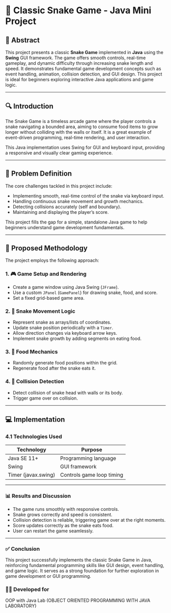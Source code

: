 # 🐍 Classic Snake Game - Java Mini Project

## 📄 Abstract

This project presents a classic **Snake Game** implemented in **Java** using the **Swing** GUI framework. The game offers smooth controls, real-time gameplay, and dynamic difficulty through increasing snake length and speed. It demonstrates fundamental game development concepts such as event handling, animation, collision detection, and GUI design. This project is ideal for beginners exploring interactive Java applications and game logic.

---

## 🔍 Introduction

The Snake Game is a timeless arcade game where the player controls a snake navigating a bounded area, aiming to consume food items to grow longer without colliding with the walls or itself. It is a great example of event-driven programming, real-time rendering, and user interaction.

This Java implementation uses Swing for GUI and keyboard input, providing a responsive and visually clear gaming experience.

---

## 🧩 Problem Definition

The core challenges tackled in this project include:

- Implementing smooth, real-time control of the snake via keyboard input.
- Handling continuous snake movement and growth mechanics.
- Detecting collisions accurately (self and boundary).
- Maintaining and displaying the player’s score.

This project fills the gap for a simple, standalone Java game to help beginners understand game development fundamentals.

---

## 🔧 Proposed Methodology

The project employs the following approach:

### 1. 🎮 Game Setup and Rendering

- Create a game window using Java Swing (`JFrame`).
- Use a custom `JPanel` (`GamePanel`) for drawing snake, food, and score.
- Set a fixed grid-based game area.

### 2. 🐍 Snake Movement Logic

- Represent snake as arrays/lists of coordinates.
- Update snake position periodically with a `Timer`.
- Allow direction changes via keyboard arrow keys.
- Implement snake growth by adding segments on eating food.

### 3. 🍎 Food Mechanics

- Randomly generate food positions within the grid.
- Regenerate food after the snake eats it.

### 4. 🚨 Collision Detection

- Detect collision of snake head with walls or its body.
- Trigger game over on collision.

---

## 💻 Implementation

### 4.1 Technologies Used

| Technology     | Purpose                       |
| -------------- | -----------------------------|
| Java SE 11+    | Programming language          |
| Swing          | GUI framework                 |
| Timer (javax.swing) | Controls game loop timing  |

---

### 📊 Results and Discussion

- The game runs smoothly with responsive controls.
- Snake grows correctly and speed is consistent.
- Collision detection is reliable, triggering game over at the right moments.
- Score updates correctly as the snake eats food.
- User can restart the game seamlessly.

---

### ✅ Conclusion
This project successfully implements the classic Snake Game in Java, reinforcing fundamental programming skills like GUI design, event handling, and game logic. It serves as a strong foundation for further exploration in game development or GUI programming.

### 👨‍💻 Developed for
OOP with Java Lab (OBJECT ORIENTED PROGRAMMING WITH JAVA LABORATORY)
